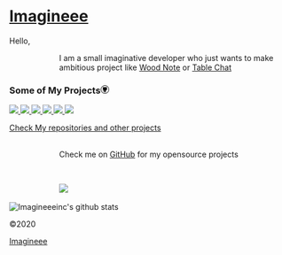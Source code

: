 <h1 id="head"><a href="https://imagineeeinc.github.io/">Imagineee</a></h1>
<p>Hello, </p>
<p style="margin-left: 90px;">
I am a small imaginative developer who just wants to make ambitious project like 
<a href="https://github.com/imagineeeinc/Wood-Note" taget="_blank">Wood Note</a> or
<a href="https://github.com/imagineeeinc/Table-Chat" taget="_blank">Table Chat</a>
</p>
</div>
</div>
<div id="repos">
<h3>Some of My Projects<img src="https://raw.githubusercontent.com/imagineeeinc/Imagineeeinc/master/icon/Github.png" width="15px"></h3>
<p id="projs">
<a href="https://github.com/imagineeeinc/Table-Chat" taget="_blank">
<img src="https://github-readme-stats.vercel.app/api/pin/?username=imagineeeinc&repo=Table-Chat">
</a>
<a href="https://github.com/imagineeeinc/Wood-Note" taget="_blank">
<img src="https://github-readme-stats.vercel.app/api/pin/?username=imagineeeinc&repo=Wood-Note">
</a>
<a href="https://github.com/imagineeeinc/pongjs" taget="_blank">
<img src="https://github-readme-stats.vercel.app/api/pin/?username=imagineeeinc&repo=pongjs">
</a>
<a href="https://github.com/imagineeeinc/Wood-ToDo" taget="_blank">
<img src="https://github-readme-stats.vercel.app/api/pin/?username=imagineeeinc&repo=Wood-ToDo">
</a>
<a href="https://github.com/imagineeeinc/Wood-Clock" taget="_blank">
<img src="https://github-readme-stats.vercel.app/api/pin/?username=imagineeeinc&repo=Wood-Clock">
</a>
<a href="https://github.com/imagineeeinc/Wood-WebBox" taget="_blank">
<img src="https://github-readme-stats.vercel.app/api/pin/?username=imagineeeinc&repo=Wood-WebBox">
</a>
</p>
<a href="https://github.com/imagineeeinc?tab=repositories">Check My repositories and other projects</a>
</div>
<div id="info">
<br>
<p style="margin-left: 90px;">
Check me on <a href="https://github.com/imagineeeinc" target="_blank">GitHub</a>
for my opensource projects
</p>
<br>
<p style="margin-left: 90px;">
<img src="https://github-readme-stats.vercel.app/api/top-langs/?username=imagineeeinc&hide=ruby" id="langs">

![Imagineeeinc's github stats](https://github-readme-stats.vercel.app/api?username=imagineeeinc&hide=stars&show_icons=true&theme=radical)
</p>
</div>
<footer>
<p>©2020</p>
<a href="https://github.com/imagineeeinc">Imagineee</a>
</footer>
</body>
</html>
